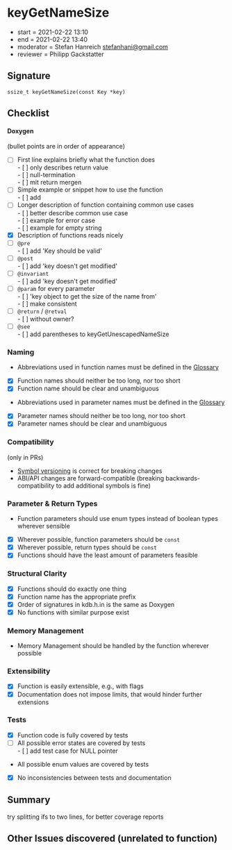 # keyGetNameSize

- start = 2021-02-22 13:10
- end = 2021-02-22 13:40
- moderator = Stefan Hanreich <stefanhani@gmail.com>
- reviewer = Philipp Gackstatter

## Signature

`ssize_t keyGetNameSize(const Key *key)`

## Checklist

#### Doxygen

(bullet points are in order of appearance)

- [ ] First line explains briefly what the function does  
       - [ ] only describes return value  
       - [ ] null-termination  
       - [ ] mit return mergen
- [ ] Simple example or snippet how to use the function  
       - [ ] add
- [ ] Longer description of function containing common use cases  
       - [ ] better describe common use case  
       - [ ] example for error case  
       - [ ] example for empty string
- [x] Description of functions reads nicely
- [ ] `@pre`  
       - [ ] add 'Key should be valid'
- [ ] `@post`  
       - [ ] add 'key doesn't get modified'
- [ ] `@invariant`  
       - [ ] add 'key doesn't get modified'
- [ ] `@param` for every parameter  
       - [ ] 'key object to get the size of the name from'  
       - [ ] make consistent
- [ ] `@return` / `@retval`  
       - [ ] without owner?
- [ ] `@see`  
       - [ ] add parentheses to keyGetUnescapedNameSize

### Naming

- Abbreviations used in function names must be defined in the
  [Glossary](/doc/help/elektra-glossary.md)
- [x] Function names should neither be too long, nor too short
- [x] Function name should be clear and unambiguous
- Abbreviations used in parameter names must be defined in the
  [Glossary](/doc/help/elektra-glossary.md)
- [x] Parameter names should neither be too long, nor too short
- [x] Parameter names should be clear and unambiguous

### Compatibility

(only in PRs)

- [Symbol versioning](/doc/dev/symbol-versioning.md)
  is correct for breaking changes
- ABI/API changes are forward-compatible (breaking backwards-compatibility
  to add additional symbols is fine)

### Parameter & Return Types

- Function parameters should use enum types instead of boolean types
  wherever sensible
- [x] Wherever possible, function parameters should be `const`
- [x] Wherever possible, return types should be `const`
- [x] Functions should have the least amount of parameters feasible

### Structural Clarity

- [x] Functions should do exactly one thing
- [x] Function name has the appropriate prefix
- [x] Order of signatures in kdb.h.in is the same as Doxygen
- [x] No functions with similar purpose exist

### Memory Management

- Memory Management should be handled by the function wherever possible

### Extensibility

- [x] Function is easily extensible, e.g., with flags
- [x] Documentation does not impose limits, that would hinder further extensions

### Tests

- [x] Function code is fully covered by tests
- [ ] All possible error states are covered by tests  
       - [ ] add test case for NULL pointer
- All possible enum values are covered by tests
- [x] No inconsistencies between tests and documentation

## Summary

try splitting ifs to two lines, for better coverage reports

## Other Issues discovered (unrelated to function)
